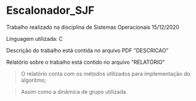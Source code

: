 # Escalonador_SJF

Trabalho realizado na disciplina de Sistemas Operacionais 15/12/2020

Linguagem utilizada: C

Descrição do trabalho está contida no arquivo PDF "DESCRICAO"

Relatório sobre o trabalho está contido no arquivo "RELATÓRIO"
> O relatório conta com os métodos utilizados para implementação do algoritmo;

> Assim como a dinâmica de grupo utilizada.
